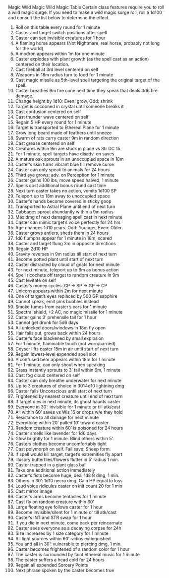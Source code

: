 Magic
Wild Magic
Wild Magic Table
Certain class features require you to roll a wild magic surge. If you need to make a wild magic surge roll, roll a 1d100 and consult the list below to determine the effect.

1. Roll on this table every round for 1 minute
2. Caster and target switch positions after spell
3. Caster can see invisible creatures for 1 hour
4. A flaming horse appears (Not Nightmare, real horse, probably not long for the world)
5. A modron appears within 1m for one minute
6. Caster explodes with plant growth (as the spell cast as an action) centered on their location.
7. Cast fireball at 3rd level centered on self
8. Weapons in 18m radius turn to food for 1 minute
9. Cast magic missile as 5th-level spell targeting the original target of the spell.
10. Caster breathes 9m fire cone next time they speak that deals 3d6 fire damage.
11. Change height by 1d10: Even: grow, Odd: shrink
12. Target is cocooned in crystal until someone breaks it
13. Cast confusion centered on self
14. Cast thunder wave centered on self
15. Regain 5 HP every round for 1 minute
16. Target is transported to Ethereal Plane for 1 minute
17. Grow long beard made of feathers until sneeze
18. Swarm of rats carry caster 9m in random direction
19. Cast grease centered on self
20. Creatures within 9m are stuck in place vs Str DC 15
21. For 1 minute, spell targets have disadv. on saves
22. A mature oak sprouts in an unoccupied space in 18m
23. Caster’s skin turns vibrant blue till remove curse
24. Caster can only speak to animals for 24 hours
25. Third eye grows; adv. on Perception for 1 minute
26. Caster gains 100 lbs, move speed halved, 1 minute
27. Spells cost additional bonus round cast time
28. Next turn caster takes no action, vomits 1d100 SP
29. Teleport up to 18m away to unoccupied space
30. Caster’s hands become covered in sticky goop
31. Transported to Astral Plane until end of next turn
32. Cabbages sprout abundantly within a 9m radius
33. Max dmg of next damaging spell cast in next minute
34. Caster can mimic target’s voice perfectly for 24 hrs
35. Age changes 1d10 years. Odd: Younger, Even: Older
36. Caster grows antlers, sheds them in 24 hours
37. 1d6 flumphs appear for 1 minute in 18m; scared
38. Caster and target flung 3m in opposite directions
39. Regain 2d10 HP
40. Gravity reverses in 9m radius till start of next turn
41. Become potted plant until start of next turn
42. Caster distracted by cloud of gnats for next minute
43. For next minute, teleport up to 6m as bonus action
44. Spell ricochets off target to random creature in 9m
45. Cast levitate on self
46. Caster’s money cycles: CP -> SP -> GP -> CP
47. Unicorn appears within 2m for next minute
48. One of target’s eyes replaced by 500 GP sapphire
49. Cannot speak, emit pink bubbles instead
50. Smoke fumes from caster’s ears for 1 minute
51. Spectral shield, +2 AC, no magic missile for 1 minute
52. Caster gains 3’ prehensile tail for 1 hour
53. Cannot get drunk for 5d6 days
54. All unlocked doors/windows in 18m fly open
55. Hair falls out, grows back within 24 hours
56. Caster’s face blackened by small explosion
57. For 1 minute, flammable touch (not worn/carried)
58. Geyser lifts caster 15m in air until start of next turn
59. Regain lowest-level expended spell slot
60. A confused bear appears within 18m for 1 minute
61. For 1 minute, can only shout when speaking
62. Grass instantly sprouts to 3’ tall within 6m, 1 minute
63. Cast fog cloud centered on self
64. Caster can only breathe underwater for next minute
65. Up to 3 creatures of choice in 30’:4d10 lightning dmg
66. Caster falls Unconscious until start of next turn
67. Frightened by nearest creature until end of next turn
68. If target dies in next minute, its ghost haunts caster
69. Everyone in 30’: invisible for 1 minute or till atk/cast
70. All within 60’ saves vs Wis 15 or drops w/e they hold
71. Resistance to all damage for next minute
72. Everything within 20’ pulled 10’ toward caster
73. Random creature within 60’ is poisoned for 24 hours
74. Caster smells like lavender for 1d6 days
75. Glow brightly for 1 minute. Blind others within 5’.
76. Casters clothes become uncomfortably tight
77. Cast polymorph on self. Fail save: Sheep form.
78. If spell would kill target, target’s extremities fly apart
79. Illusory butterflies/flowers flutter in 5’ radius 1 min.
80. Caster trapped in a giant glass ball
81. Take one additional action immediately
82. Caster’s fists become huge, deal 1d8 B dmg, 1 min.
83. Others in 30’: 1d10 necro dmg. Gain HP equal to loss
84. Loud voice ridicules caster on init count 20 for 1 min
85. Cast mirror image
86. Caster’s arms become tentacles for 1 minute
87. Cast fly on random creature within 60’
88. Large floating eye follows caster for 1 hour
89. Become invisible/silent for 1 minute or till atk/cast
90. Caster’s INT and STR swap for 1 hour
91. If you die in next minute, come back per reincarnate
92. Caster sees everyone as a decaying corpse for 24h
93. Size increases by 1 size category for 1 minute
94. All light sources within 60’ radius extinguished
95. You and all in 30’: vulnerable to piercing dmg, 1 min.
96. Caster becomes frightened of a random color for 1 hour
97. The caster is surrounded by faint ethereal music for 1 minute
98. The caster suffers a head cold for 24 hours
99. Regain all expended Sorcery Points
100. Next phrase spoken by the caster becomes true
